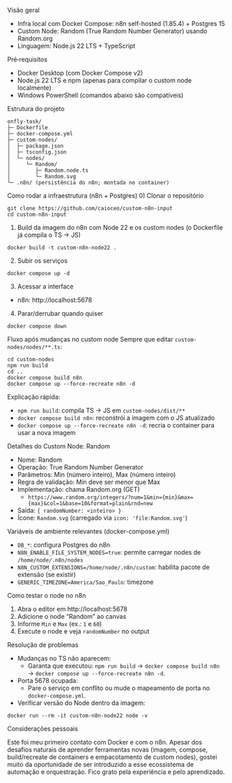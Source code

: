 Visão geral
- Infra local com Docker Compose: n8n self-hosted (1.85.4) + Postgres 15
- Custom Node: Random (True Random Number Generator) usando Random.org
- Linguagem: Node.js 22 LTS + TypeScript

Pré‑requisitos
- Docker Desktop (com Docker Compose v2)
- Node.js 22 LTS e npm (apenas para compilar o custom node localmente)
- Windows PowerShell (comandos abaixo são compatíveis)

Estrutura do projeto
```
onfly-task/
├─ Dockerfile
├─ docker-compose.yml
├─ custom-nodes/
│  ├─ package.json
│  ├─ tsconfig.json
│  └─ nodes/
│     └─ Random/
│        ├─ Random.node.ts
│        └─ Random.svg
└─ .n8n/ (persistência do n8n; montada no container)
```

Como rodar a infraestrutura (n8n + Postgres)
0) Clonar o repositório
```
git clone https://github.com/caioceo/custom-n8n-input
cd custom-n8n-input
```
1) Build da imagem do n8n com Node 22 e os custom nodes (o Dockerfile já compila o TS → JS)
```
docker build -t custom-n8n-node22 .
```
2) Subir os serviços
``` 
docker compose up -d
```
3) Acessar a interface
- n8n: http://localhost:5678
4) Parar/derrubar quando quiser
```
docker compose down
```

Fluxo após mudanças no custom node
Sempre que editar `custom-nodes/nodes/**.ts`:
```
cd custom-nodes
npm run build
cd ..
docker compose build n8n
docker compose up --force-recreate n8n -d
```
Explicação rápida:
- `npm run build`: compila TS → JS em `custom-nodes/dist/**`
- `docker compose build n8n`: reconstrói a imagem com o JS atualizado
- `docker compose up --force-recreate n8n -d`: recria o container para usar a nova imagem

Detalhes do Custom Node: Random
- Nome: Random
- Operação: True Random Number Generator
- Parâmetros: Min (número inteiro), Max (número inteiro)
- Regra de validação: Min deve ser menor que Max
- Implementação: chama Random.org (GET)
	- `https://www.random.org/integers/?num=1&min={min}&max={max}&col=1&base=10&format=plain&rnd=new`
- Saída: `{ randomNumber: <inteiro> }`
- Ícone: `Random.svg` (carregado via `icon: 'file:Random.svg'`)

Variáveis de ambiente relevantes (docker-compose.yml)
- `DB_*`: configura Postgres do n8n
- `N8N_ENABLE_FILE_SYSTEM_NODES=true`: permite carregar nodes de `/home/node/.n8n/nodes`
- `N8N_CUSTOM_EXTENSIONS=/home/node/.n8n/custom`: habilita pacote de extensão (se existir)
- `GENERIC_TIMEZONE=America/Sao_Paulo`: timezone

Como testar o node no n8n
1) Abra o editor em http://localhost:5678
2) Adicione o node “Random” ao canvas
3) Informe `Min` e `Max` (ex.: `1` e `60`)
4) Execute o node e veja `randomNumber` no output

Resolução de problemas

- Mudanças no TS não aparecem:
	- Garanta que executou: `npm run build` → `docker compose build n8n` → `docker compose up --force-recreate n8n -d`.
- Porta 5678 ocupada:
	- Pare o serviço em conflito ou mude o mapeamento de porta no `docker-compose.yml`.
- Verificar versão do Node dentro da imagem:
```
docker run --rm -it custom-n8n-node22 node -v
```

Considerações pessoais

Este foi meu primeiro contato com Docker e com o n8n. Apesar dos desafios naturais de aprender ferramentas novas (imagem, compose, build/recreate de containers e empacotamento de custom nodes), gostei muito da oportunidade de ser introduzido a esse ecossistema de automação e orquestração. Fico grato pela experiência e pelo aprendizado.


